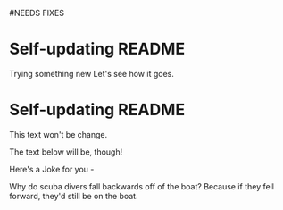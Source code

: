 #NEEDS FIXES 


# Self-updating README

Trying something new
Let's see how it goes. 

# Self-updating README

This text won't be change.

The text below will be, though!

Here's a Joke for you -

Why do scuba divers fall backwards off of the boat?
Because if they fell forward, they'd still be on the boat.
